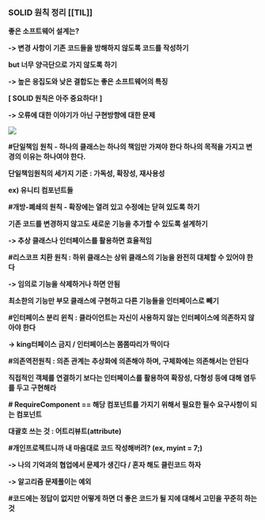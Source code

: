 ### SOLID 원칙 정리 [[TIL]]

**좋은 소프트웨어 설계는?**

**-> 변경 사항이 기존 코드들을 방해하지 않도록 코드를 작성하기**

**but 너무 양극단으로 가지 않도록 하기**

**-> 높은 응집도와 낮은 결합도는 좋은 소프트웨어의 특징**

**[ SOLID 원칙은 아주 중요하다! ]**

**-> 오류에 대한 이야기가 아닌 구현방향에 대한 문제**

**[![](https://blogger.googleusercontent.com/img/a/AVvXsEgAoMEFvoe7g5ln07zG_J69RsChULWtV9aXGn6HMqmF8JvmxBekJjDPHCJ9Cy-AJWW3AvOo4nWCetYEXRtWRLI3KkIorWKLTcUVn3EiXYfV987umxYajm_qtdWCwtewCACdt82IsvbZR1nGgEr0y1yoauVmX3NKpJ24STdq8HbuqjS1Da060A8xh3uRsYYx=w628-h151)](https://www.blogger.com/blog/post/edit/3583706664799492072/6850347808730267998#)**

**#단일책임 원칙 - 하나의 클래스는 하나의 책임만 가져야 한다 하나의 목적을 가지고 변경의 이유는 하나여야 한다.**

**단일책임원칙의 세가지 기준 : 가독성, 확장성, 재사용성**

**ex) 유니티 컴포넌트들** 

**#개방-폐쇄의 원칙 - 확장에는 열려 있고 수정에는 닫혀 있도록 하기**

**기존 코드를 변경하지 않고도 새로운 기능을 추가할 수 있도록 설계하기**

**-> 추상 클래스나 인터페이스를 활용하면 효율적임**

**#리스코프 치환 원칙 : 하위 클래스는 상위 클래스의 기능을 완전히 대체할 수 있어야 한다**

**-> 임의로 기능을 삭제하거나 하면 안됨**

**최소한의 기능만 부모 클래스에 구현하고 다른 기능들을 인터페이스로 빼기**

**#인터페이스 분리 윈칙 : 클라이언트는 자신이 사용하지 않는 인터페이스에 의존하지 않아야 한다** 

**-> king터페이스 금지 / 인터페이스는 쫌쫌따리가 딱이다**

**#의존역전원칙 : 의존 관계는 추상화에 의존해야 하며, 구체화에는 의존해서는 안된다**

**직접적인 객체를 연결하기 보다는 인터페이스를 활용하여 확장성, 다형성 등에 대해 염두를 두고 구현해라**

**# RequireComponent == 해당 컴포넌트를 가지기 위해서 필요한 필수 요구사항이 되는 컴포넌트**

**대괄호 쓰는 것 : 어트리뷰트(attribute)**

**#개인프로젝트니까 내 마음대로 코드 작성해버려? (ex, myint = 7;)**

**-> 나의 기억과의 협업에서 문제가 생긴다 / 혼자 해도 클린코드 하자**

**-> 알고리즘 문제풀이는 예외** 

**#코드에는 정답이 없지만 어떻게 하면 더 좋은 코드가 될 지에 대해서 고민을 꾸준히 하는 것**